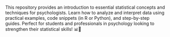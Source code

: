 This repository provides an introduction to essential statistical concepts and techniques for psychologists. Learn how to analyze and interpret data using practical examples, code snippets (in R or Python), and step-by-step guides. Perfect for students and professionals in psychology looking to strengthen their statistical skills! 📊🧠
